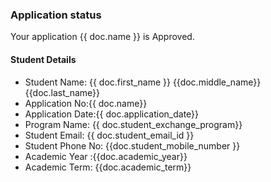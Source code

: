 <h3>Application status</h3>

<p>Your application {{ doc.name }} is Approved.</p>


<h4>Student Details</h4>

<ul>
<li>Student Name: {{ doc.first_name }} {{doc.middle_name}} {{doc.last_name}}
<li>Application No:{{ doc.name}}
<li>Application Date:{{ doc.application_date}}
<li>Program Name: {{ doc.student_exchange_program}}
<li>Student Email: {{ doc.student_email_id }}
<li>Student Phone No: {{doc.student_mobile_number }}
<li>Academic Year :{{doc.academic_year}}
<li>Academic Term: {{doc.academic_term}}
</ul>